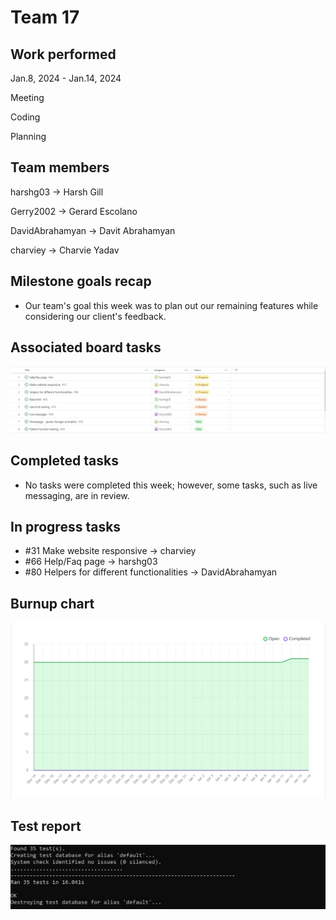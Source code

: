 # Team 17

## Work performed

Jan.8, 2024 - Jan.14, 2024

Meeting

Coding

Planning


## Team members

harshg03 -> Harsh Gill

Gerry2002 -> Gerard Escolano

DavidAbrahamyan -> Davit Abrahamyan

charviey -> Charvie Yadav

## Milestone goals recap

- Our team's goal this week was to plan out our remaining features while considering our client's feedback.


## Associated board tasks

![Screenshot](images/ProjectBoardScreenshotWeek14.png)

## Completed tasks

- No tasks were completed this week; however, some tasks, such as live messaging, are in review.

## In progress tasks

- #31 Make website responsive -> charviey
- #66 Help/Faq page -> harshg03
- #80 Helpers for different functionalities -> DavidAbrahamyan

## Burnup chart

![Screenshot](images/burnupchartweek14.png)

## Test report

![Screenshot](images/TestsPassingWeek13.png) 
